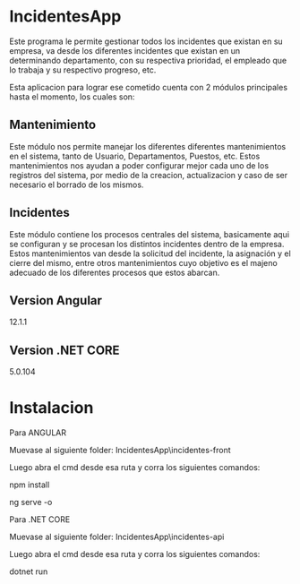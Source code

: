 # IncidentesApp
Este programa le permite gestionar todos los incidentes que existan en su empresa, va desde los diferentes incidentes que existan en un determinando departamento, con su respectiva prioridad, el empleado que lo trabaja y su respectivo progreso, etc. 

Esta aplicacion para lograr ese cometido cuenta con 2 módulos principales hasta el momento, los cuales son:

## Mantenimiento
Este módulo nos permite manejar los diferentes diferentes mantenimientos en el sistema, tanto de Usuario, Departamentos, Puestos, etc. Estos mantenimientos nos ayudan a poder configurar mejor cada uno de los registros del sistema, por medio de la creacion, actualizacion y caso de ser necesario el borrado de los mismos.

## Incidentes

Este módulo contiene los procesos centrales del sistema, basicamente aqui se configuran y se procesan los distintos incidentes dentro de la empresa. Estos mantenimientos van desde la solicitud del incidente, la asignación y el cierre del mismo, entre otros mantenimientos cuyo objetivo es el majeno adecuado de los diferentes procesos que estos abarcan.

## Version Angular

12.1.1

## Version .NET CORE

5.0.104

# Instalacion

Para ANGULAR

Muevase al siguiente folder: IncidentesApp\incidentes-front

Luego abra el cmd desde esa ruta y corra los siguientes comandos:

npm install

ng serve -o

Para .NET CORE

Muevase al siguiente folder: IncidentesApp\incidentes-api

Luego abra el cmd desde esa ruta y corra los siguientes comandos:

dotnet run
